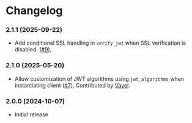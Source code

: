 # Changelog


### 2.1.1 (2025-09-22)

* Add conditional SSL handling in `verify_jwt` when SSL verification is disabled.
  ([#9](https://github.com/Codoc-os/france-connect-py/pull/9)),


### 2.1.0 (2025-05-20)

* Allow customization of JWT algorithms using `jwt_algorithms` when instantiating client
  ([#7](https://github.com/Codoc-os/france-connect-py/pull/7)),
  Contributed by [Vayel](https://github.com/Vayel).


### 2.0.0 (2024-10-07)

* Initial release
